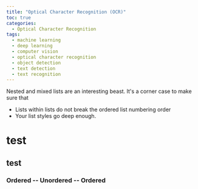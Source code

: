 ```yaml
---
title: "Optical Character Recognition (OCR)"
toc: true
categories:
  - Optical Character Recognition
tags:
  - machine learning
  - deep learning
  - computer vision
  - optical character recognition
  - object detection
  - text detection
  - text recognition
---
```


Nested and mixed lists are an interesting beast. It's a corner case to make sure that

* Lists within lists do not break the ordered list numbering order
* Your list styles go deep enough.

# test 
## test

### Ordered -- Unordered -- Ordered